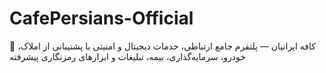 # CafePersians-Official
🌟 کافه ایرانیان — پلتفرم جامع ارتباطی، خدمات دیجیتال و امنیتی با پشتیبانی از املاک، خودرو، سرمایه‌گذاری، بیمه، تبلیغات و ابزارهای رمزنگاری پیشرفته
